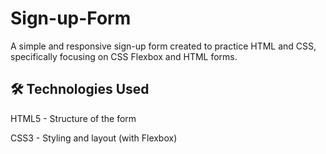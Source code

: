 # Sign-up-Form

A simple and responsive sign-up form created to practice HTML and CSS, specifically focusing on CSS Flexbox and HTML forms.

## 🛠️ Technologies Used

HTML5 - Structure of the form

CSS3 - Styling and layout (with Flexbox)
